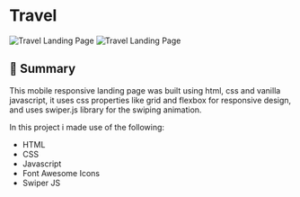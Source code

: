 # Travel 

![Travel Landing Page](https://i.ibb.co/XJ045H5/EA10-EC54-47-CC-48-CE-ADE5-312-C51-D568-A3.png)
![Travel Landing Page](https://i.ibb.co/dK8spQ4/5-E35-C06-B-A4-D1-436-E-9-E39-FEB87244-E6-E5.png)

## 📣 Summary
This mobile responsive landing page was built using html, css and vanilla javascript, it uses css properties like grid and flexbox for responsive design, and uses swiper.js library for the swiping animation.

In this project i made use of the following:

- HTML
- CSS
- Javascript
- Font Awesome Icons
- Swiper JS
